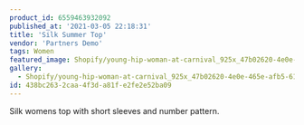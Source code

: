 ```yaml
---
product_id: 6559463932092
published_at: '2021-03-05 22:18:31'
title: 'Silk Summer Top'
vendor: 'Partners Demo'
tags: Women
featured_image: Shopify/young-hip-woman-at-carnival_925x_47b02620-4e0e-465e-afb5-614eeacd8bd7.jpg
gallery:
  - Shopify/young-hip-woman-at-carnival_925x_47b02620-4e0e-465e-afb5-614eeacd8bd7.jpg
id: 438bc263-2caa-4f3d-a81f-e2fe2e52ba09
---
```

<p>Silk womens top with short sleeves and number pattern.</p>